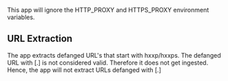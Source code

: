 This app will ignore the HTTP_PROXY and HTTPS_PROXY environment variables.

## URL Extraction

The app extracts defanged URL's that start with hxxp/hxxps. The defanged URL with [.] is not
considered valid. Therefore it does not get ingested. Hence, the app will not extract URLs defanged
with [.]
